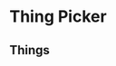 # Thing Picker

<div id="your-pick"></div>

## Things

<div id="choices"></div>

<div id="buttons"></div>

<script>
(function () {
  let share;

  if (window.location.search.match(/^\?/)) {
    const params = window.location.search.substr(1).split('&');
    params.forEach(function(param) {
      const parts = param.split('=');
      if (decodeURIComponent(parts[0]) === 'share') {
        share = atob(decodeURIComponent(parts[1]));
      }
    });
  }

  const choices = document.getElementById('choices');
  let numChoices = 0;

  function addChoice(text) {
    const input = document.createElement('input');
    input.setAttribute('id', 'thing-' + numChoices);
    input.setAttribute('type', 'text');
    if (text) {
      input.setAttribute('value', text);
    }
    input.setAttribute('placeholder', 'Thing ' + (numChoices + 1));
    if (share) {
      input.setAttribute('readonly', 'true');
    }
    choices.appendChild(input);
    numChoices += 1;
  }

  if (share) {
    share.split('\0').forEach(function(choice) {
      addChoice(choice);
    });
  }
  else {
    addChoice();
    addChoice();
  }

  function onPick() {
    const pick = Math.floor(Math.random() * Math.floor(numChoices));

    const yourPick = document.getElementById('your-pick');
    yourPick.innerHTML = 'Your pick is:';

    const pickText = document.createElement('div');
    pickText.setAttribute('id', 'your-pick-text');
    pickText.innerText = document.getElementById('thing-' + pick).value;
    yourPick.appendChild(pickText);
  }

  function onAddAnother() {
    addChoice();
  }

  function onShare() {
    const choiceTexts = [];
    for (let i = 0; i < numChoices; i++) {
      choiceTexts.push(document.getElementById('thing-' + i).value);
    }
    const code = btoa(choiceTexts.join('\0')).replace(/=+$/, '');
    window.location.search = '?share=' + code;
  }

  const buttons = document.getElementById('buttons');

  const pickButton = document.createElement('button');
  pickButton.innerText = 'Pick';
  pickButton.addEventListener('click', onPick);
  buttons.appendChild(pickButton);

  if (!share) {
    const addAnotherButton = document.createElement('button');
    addAnotherButton.innerText = 'Add Another Thing';
    addAnotherButton.addEventListener('click', onAddAnother);
    buttons.appendChild(addAnotherButton);

    const shareButton = document.createElement('button');
    shareButton.innerText = 'Share';
    shareButton.addEventListener('click', onShare);
    buttons.appendChild(shareButton);
  }
})();
</script>
<style>

#your-pick {
  text-align: center;
}

#your-pick-text {
  font-size: 150%;
  font-weight: bold;
  margin-left: 8px;
}

input {
  display: block;
  width: 50%;
  margin-top: 4px;
  margin-bottom: 4px;
}

input::placeholder {
  color: #dddddd;
}

div#buttons {
  margin-top: 16px;
}

button:not(:first-child) {
  margin-left: 4px;
}

button:not(:last-child) {
  margin-right: 4px;
}
</style>

<script async src="https://www.googletagmanager.com/gtag/js?id=UA-146795359-2"></script>
<script>
  window.dataLayer = window.dataLayer || [];
  function gtag(){dataLayer.push(arguments);}
  gtag('js', new Date());

  gtag('config', 'UA-146795359-2');
</script>

